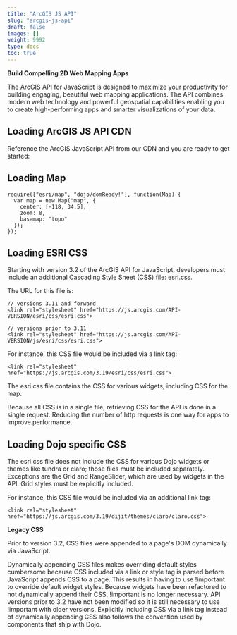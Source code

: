 ```yaml
---
title: "ArcGIS JS API"
slug: "arcgis-js-api"
draft: false
images: []
weight: 9992
type: docs
toc: true
---
```


**Build Compelling 2D Web Mapping Apps**

The ArcGIS API for JavaScript is designed to maximize your productivity for building engaging, beautiful web mapping applications. The API combines modern web technology and powerful geospatial capabilities enabling you to create high-performing apps and smarter visualizations of your data.

## Loading ArcGIS JS API CDN
Reference the ArcGIS JavaScript API from our CDN and you are ready to get started:

<link rel="stylesheet" href="https://js.arcgis.com/3.19/esri/css/esri.css">
<script src="https://js.arcgis.com/3.19/"></script>

## Loading Map
    require(["esri/map", "dojo/domReady!"], function(Map) {
      var map = new Map("map", {
        center: [-118, 34.5],
        zoom: 8,
        basemap: "topo"
      });
    });

## Loading ESRI CSS
Starting with version 3.2 of the ArcGIS API for JavaScript, developers must include an additional Cascading Style Sheet (CSS) file:  esri.css.

The URL for this file is:

    // versions 3.11 and forward
    <link rel="stylesheet" href="https://js.arcgis.com/API-VERSION/esri/css/esri.css">
    
    // versions prior to 3.11
    <link rel="stylesheet" href="https://js.arcgis.com/API-VERSION/js/esri/css/esri.css">
   
 For instance, this CSS file would be included via a link tag:
    
    <link rel="stylesheet" href="https://js.arcgis.com/3.19/esri/css/esri.css">

The esri.css file contains the CSS for various widgets, including CSS for the map.

 Because all CSS is in a single file, retrieving CSS for the API is done in a single request. Reducing the number of http requests is one way for apps to improve performance.


## Loading Dojo specific CSS

The esri.css file does not include the CSS for various Dojo widgets or themes like tundra or claro; those files must be included separately. Exceptions are the Grid and RangeSlider, which are used by widgets in the API. Grid styles must be explicitly included.

For instance, this CSS file would be included via an additional link tag:

    <link rel="stylesheet" href="https://js.arcgis.com/3.19/dijit/themes/claro/claro.css">

**Legacy CSS**

Prior to version 3.2, CSS files were appended to a page's DOM dynamically via JavaScript.

 Dynamically appending CSS files makes overriding default styles cumbersome because CSS included via a link or style tag is parsed before JavaScript appends CSS to a page. This results in having to use  !important to override default widget styles. Because widgets have been refactored to not dynamically append their CSS, !important is no longer necessary. API versions prior to 3.2 have not been modified so it is still necessary to use !important with older versions. Explicitly including CSS via a link tag instead of dynamically appending CSS also follows the convention used by components that ship with Dojo.

